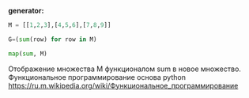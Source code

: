 **generator:**
```python
M = [[1,2,3],[4,5,6],[7,8,9]]

G=(sum(row) for row in M)
```

```python
map(sum, M)
```

Отображение множества M функционалом sum в новое множество. Функциональное программирование основа python
https://ru.m.wikipedia.org/wiki/Функциональное_программирование